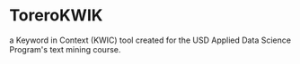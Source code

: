 # ToreroKWIK
a Keyword in Context (KWIC) tool created for the USD Applied Data Science Program's text mining course.
